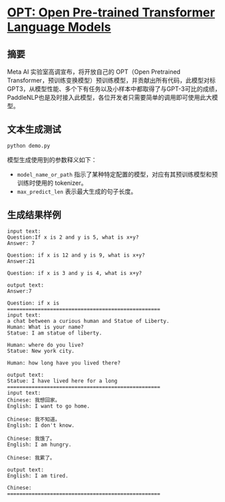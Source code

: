 # [OPT: Open Pre-trained Transformer Language Models](https://arxiv.org/pdf/1909.05858.pdf)

## 摘要

Meta AI 实验室高调宣布，将开放自己的 OPT（Open Pretrained Transformer，预训练变换模型）预训练模型，并贡献出所有代码，此模型对标GPT3，从模型性能、多个下有任务以及小样本中都取得了与GPT-3可比的成绩，PaddleNLP也是及时接入此模型，各位开发者只需要简单的调用即可使用此大模型。

## 文本生成测试
```sh
python demo.py
```
模型生成使用到的参数释义如下：
- `model_name_or_path` 指示了某种特定配置的模型，对应有其预训练模型和预训练时使用的 tokenizer。
- `max_predict_len` 表示最大生成的句子长度。

## 生成结果样例

```
input text:
Question:If x is 2 and y is 5, what is x+y?
Answer: 7

Question: if x is 12 and y is 9, what is x+y?
Answer:21

Question: if x is 3 and y is 4, what is x+y?

output text:
Answer:7

Question: if x is
==================================================
input text:
a chat between a curious human and Statue of Liberty.
Human: What is your name?
Statue: I am statue of liberty.

Human: where do you live?
Statue: New york city.

Human: how long have you lived there?

output text:
Statue: I have lived here for a long
==================================================
input text:
Chinese: 我想回家。
English: I want to go home.

Chinese: 我不知道。
English: I don't know.

Chinese: 我饿了。
English: I am hungry.

Chinese: 我累了。

output text:
English: I am tired.

Chinese:
==================================================
```
